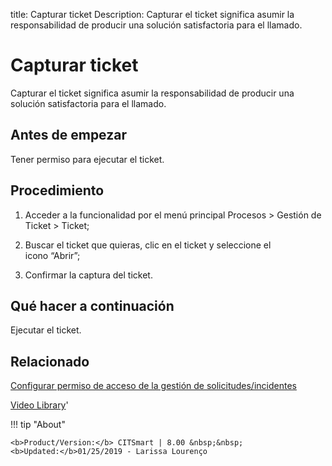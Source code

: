title:  Capturar ticket 
Description: Capturar el ticket significa asumir la responsabilidad de producir una solución satisfactoria para el llamado.
# Capturar ticket

Capturar el ticket significa asumir la responsabilidad de producir una solución satisfactoria para el llamado.

Antes de empezar
----------------

Tener permiso para ejecutar el ticket.

Procedimiento
-------------

1.  Acceder a la funcionalidad por el menú principal Procesos \> Gestión de
    Ticket \> Ticket;

2.  Buscar el ticket que quieras, clic en el ticket y seleccione el
    icono “Abrir”;

3.  Confirmar la captura del ticket.

Qué hacer a continuación
------------------------

Ejecutar el ticket.

Relacionado
-----------

[Configurar permiso de acceso de la gestión de solicitudes/incidentes](/es-es/citsmart-platform-8/processes/tickets/configuration/access-ticket-management.html)

<i class='fa fa-youtube-play  fa-2x' style='color:#97ce17;vertical-align: middle;'> </i> [Video Library](https://www.youtube.com/playlist?list=PLB5qK2uzf2ROfIFL9F-3s-gomHNzudBEy)'

!!! tip "About"

    <b>Product/Version:</b> CITSmart | 8.00 &nbsp;&nbsp;
    <b>Updated:</b>01/25/2019 - Larissa Lourenço

